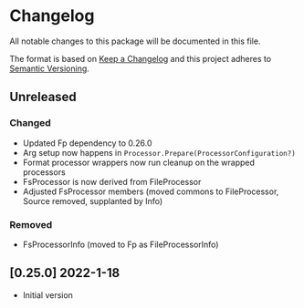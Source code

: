 # Changelog
All notable changes to this package will be documented in this file.

The format is based on [Keep a Changelog](http://keepachangelog.com/en/1.0.0/)
and this project adheres to [Semantic Versioning](http://semver.org/spec/v2.0.0.html).

## Unreleased

### Changed
- Updated Fp dependency to 0.26.0
- Arg setup now happens in `Processor.Prepare(ProcessorConfiguration?)`
- Format processor wrappers now run cleanup on the wrapped processors
- FsProcessor is now derived from FileProcessor
- Adjusted FsProcessor members (moved commons to FileProcessor, Source removed, supplanted by Info)

### Removed
- FsProcessorInfo (moved to Fp as FileProcessorInfo)

## [0.25.0] 2022-1-18
- Initial version
